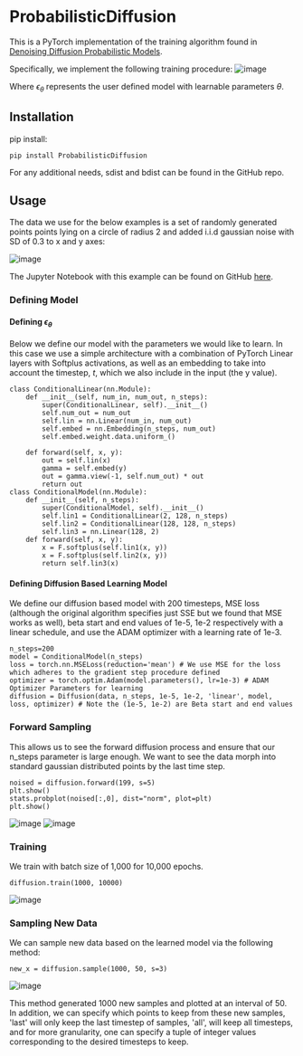 # ProbabilisticDiffusion
This is a PyTorch implementation of the training algorithm found in [Denoising Diffusion Probabilistic Models](https://arxiv.org/abs/2006.11239).

Specifically, we implement the following training procedure:
![image](https://github.com/KristofPusztai/ProbabilisticDiffusion/blob/master/img/DDPM-algo.png?raw=true)

Where $\epsilon_\theta$  represents the user defined model with learnable parameters $\theta$.
## Installation
pip install:

`pip install ProbabilisticDiffusion`

For any additional needs, sdist and bdist can be found in the GitHub repo.
## Usage
The data we use for the below examples is a set of randomly generated points points lying on a circle of radius 2
and added i.i.d gaussian noise with SD of 0.3 to x and y axes:

![image](https://github.com/KristofPusztai/ProbabilisticDiffusion/blob/master/img/data.png?raw=true)

The Jupyter Notebook with this example can be found on GitHub [here](https://github.com/KristofPusztai/empirical-bayes-ProbabilisticDiffusion/blob/main/circular_data.ipynb).
### Defining Model
#### Defining $\epsilon_\theta$
Below we define our model with the parameters we would like to learn. In this case we use a simple
architecture with a combination of PyTorch Linear layers with Softplus activations, as well as an embedding to take into
account the timestep, $t$, which we also include in the input (the y value).
```
class ConditionalLinear(nn.Module):
    def __init__(self, num_in, num_out, n_steps):
        super(ConditionalLinear, self).__init__()
        self.num_out = num_out
        self.lin = nn.Linear(num_in, num_out)
        self.embed = nn.Embedding(n_steps, num_out)
        self.embed.weight.data.uniform_()

    def forward(self, x, y):
        out = self.lin(x)
        gamma = self.embed(y)
        out = gamma.view(-1, self.num_out) * out
        return out
class ConditionalModel(nn.Module):
    def __init__(self, n_steps):
        super(ConditionalModel, self).__init__()
        self.lin1 = ConditionalLinear(2, 128, n_steps)
        self.lin2 = ConditionalLinear(128, 128, n_steps)
        self.lin3 = nn.Linear(128, 2)
    def forward(self, x, y):
        x = F.softplus(self.lin1(x, y))
        x = F.softplus(self.lin2(x, y))
        return self.lin3(x)
```
#### Defining Diffusion Based Learning Model
We define our diffusion based model with 200 timesteps, MSE loss (although the original algorithm specifies just SSE but we found that MSE works as well),
beta start and end values of 1e-5, 1e-2 respectively with a linear schedule, and use the 
ADAM optimizer with a learning rate of 1e-3.
```
n_steps=200
model = ConditionalModel(n_steps)
loss = torch.nn.MSELoss(reduction='mean') # We use MSE for the loss which adheres to the gradient step procedure defined
optimizer = torch.optim.Adam(model.parameters(), lr=1e-3) # ADAM Optimizer Parameters for learning
diffusion = Diffusion(data, n_steps, 1e-5, 1e-2, 'linear', model, loss, optimizer) # Note the (1e-5, 1e-2) are Beta start and end values
```
### Forward Sampling
This allows us to see the forward diffusion process and ensure that
our n_steps parameter is large enough. We want to see the data morph into
standard gaussian distributed points by the last time step.
```
noised = diffusion.forward(199, s=5)
plt.show()
stats.probplot(noised[:,0], dist="norm", plot=plt)
plt.show()
```
![image](https://github.com/KristofPusztai/ProbabilisticDiffusion/blob/master/img/sample_normal.gif?raw=true)
![image](https://github.com/KristofPusztai/ProbabilisticDiffusion/blob/master/img/qq_normal.gif?raw=true)

### Training
We train with batch size of 1,000 for 10,000 epochs.
```
diffusion.train(1000, 10000)
```
![image](https://github.com/KristofPusztai/ProbabilisticDiffusion/blob/master/img/training.png?raw=true)
### Sampling New Data
We can sample new data based on the learned model via the following method:
```
new_x = diffusion.sample(1000, 50, s=3)
```
![image](https://github.com/KristofPusztai/ProbabilisticDiffusion/blob/master/img/diffusion.gif?raw=true)

This method generated 1000 new samples and plotted at an interval of 50. In addition,
we can specify which points to keep from these new samples, 'last' will only keep
the last timestep of samples, 'all', will keep all timesteps, and for more
granularity, one can specify a tuple of integer values corresponding
to the desired timesteps to keep.